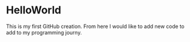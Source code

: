 # HelloWorld
This is my first GitHub creation.  From here I would like to add new code to add to my programming journy.  
